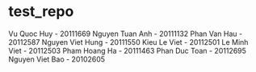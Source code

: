 # test_repo
Vu Quoc Huy - 20111669
Nguyen Tuan Anh - 20111132
Phan Van Hau - 20112587
Nguyen Viet Hung - 20111550
Kieu Le Viet - 20112501
Le Minh Viet - 20112503
Pham Hoang Ha - 20111463
Phan Duc Toan - 20112695
Nguyen Viet Bao - 20102605